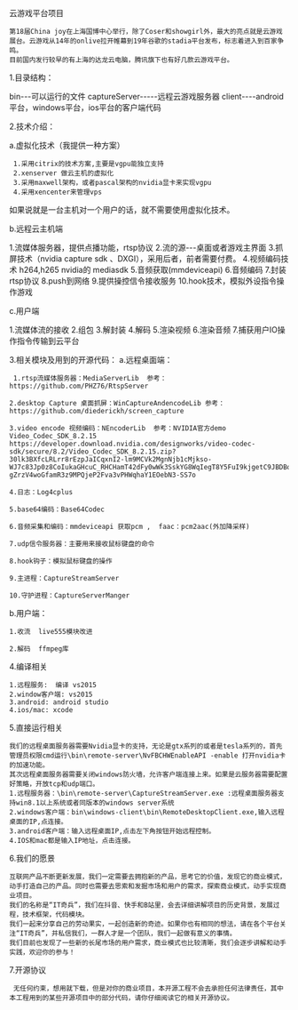 云游戏平台项目

    第18届China joy在上海国博中心举行，除了Coser和showgirl外，最大的亮点就是云游戏展台。云游戏从14年的onlive拉开帷幕到19年谷歌的stadia平台发布，标志着进入到百家争鸣。
    目前国内发行较早的有上海的达龙云电脑，腾讯旗下也有好几款云游戏平台。

1.目录结构：

bin---可以运行的文件
captureServer-----远程云游戏服务器
client----android平台，windows平台，ios平台的客户端代码

2.技术介绍：

   a.虚拟化技术（我提供一种方案）
   
     1.采用citrix的技术方案,主要是vgpu能独立支持
     2.xenserver 做云主机的虚拟化
     3.采用maxwell架构，或者pascal架构的nvidia显卡来实现vgpu
     4.采用xencenter来管理vps
  如果说就是一台主机对一个用户的话，就不需要使用虚拟化技术。

 b.远程云主机端

  1.流媒体服务器，提供点播功能，rtsp协议
  2.流的源---桌面或者游戏主界面
  3.抓屏技术（nvidia capture sdk 、DXGI），采用后者，前者需要付费。
  4.视频编码技术 h264,h265  nvidia的 mediasdk
  5.音频获取(mmdeviceapi)
  6.音频编码
  7.封装rtsp协议
  8.push到网络
  9.提供操控信令接收服务
  10.hook技术，模拟外设指令操作游戏

c.用户端
 
  1.流媒体流的接收
  2.组包
  3.解封装
  4.解码
  5.渲染视频
  6.渲染音频
  7.捕获用户IO操作指令传输到云平台

3.相关模块及用到的开源代码：
 a.远程桌面端：
	 
	 1.rtsp流媒体服务器：MediaServerLib  参考：https://github.com/PHZ76/RtspServer

	2.desktop Capture 桌面抓屏：WinCaptureAndencodeLib 参考：https://github.com/diederickh/screen_capture

	3.video encode 视频编码：NEncoderLib  参考：NVIDIA官方demo Video_Codec_SDK_8.2.15 https://developer.download.nvidia.com/designworks/video-codec-sdk/secure/8.2/Video_Codec_SDK_8.2.15.zip?30lk3BXfcLRLrr8rEzpJaICqxnI2-lm9MCVk2MgnNjb1cMjkso-WJ7c83Jp0z8CoIukaGHcuC_RHCHamT42dFy0wWk3SskYG8WqIegT8Y5FuI9kjgetC9JBDBqV-gZrzV4woGfamR3z9MPQjeP2Fva3vPHWqhaY1EOebN3-SS7o

	4.日志：Log4cplus

	5.base64编码：Base64Codec

	6.音频采集和编码：mmdeviceapi 获取pcm ,  faac：pcm2aac(外加降采样)

	7.udp信令服务器：主要用来接收鼠标键盘的命令

	8.hook钩子：模拟鼠标键盘的操作

	9.主进程：CaptureStreamServer

	10.守护进程：CaptureServerManger
b.用户端：
	
	1.收流  live555模块改进

	2.解码  ffmpeg库

4.编译相关
	
	1.远程服务:  编译 vs2015 
	2.window客户端: vs2015
	3.android: android studio
	4.ios/mac: xcode

5.直接运行相关
	
	我们的远程桌面服务器需要Nvidia显卡的支持，无论是gtx系列的或者是tesla系列的，首先管理员权限cmd运行\bin\remote-server\NvFBCHWEnableAPI -enable 打开nvidia卡的加速功能。
	其次远程桌面服务器需要关闭windows防火墙，允许客户端连接上来。如果是云服务器需要配置好策略，开放tcp和udp端口。
	1.远程服务器：\bin\remote-server\CaptureStreamServer.exe :远程桌面服务器支持win8.1以上系统或者同版本的windows server系统
	2.windows客户端：bin\windows-client\bin\RemoteDesktopClient.exe,输入远程桌面的IP,点连接。
	3.android客户端：输入远程桌面IP,点击左下角按钮开始远程控制。
	4.IOS和mac都是输入IP地址，点击连接。

6.我们的愿景
	
	互联网产品不断更新发展，我们一定需要去拥抱新的产品，思考它的价值，发现它的商业模式，动手打造自己的产品。同时也需要去思索和发掘市场和用户的需求，探索商业模式，动手实现商业项目。
	我们的名称是“IT奇兵”，我们在抖音、快手和B站里，会去详细讲解项目的历史背景，发展过程，技术框架，代码模块。
	我们一起来分享自己的劳动果实，一起创造新的奇迹。如果你也有相同的想法，请在各个平台关注“IT奇兵”，并私信我们，一群人才是一个团队，我们一起做有意义的事情。
	我们目前也发现了一些新的长尾市场的用户需求，商业模式也比较清晰，我们会逐步讲解和动手实践，欢迎你的参与！
	
7.开源协议

     无任何约束，想用就下载，但是对你的商业项目，本开源工程不会去承担任何法律责任，其中本工程用到的某些开源项目中的部分代码，请你仔细阅读它的相关开源协议。
